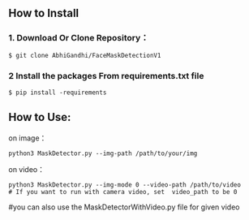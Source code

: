 
## How to Install

### 1. Download Or Clone Repository：
```
$ git clone AbhiGandhi/FaceMaskDetectionV1
```
### 2 Install the packages From requirements.txt file
```
$ pip install -requirements
```
## How to Use:

on image：
```
python3 MaskDetector.py --img-path /path/to/your/img
```
on video：
```
python3 MaskDetector.py --img-mode 0 --video-path /path/to/video  
# If you want to run with camera video, set  video_path to be 0
```
#you can also use the MaskDetectorWithVideo.py file for given video
